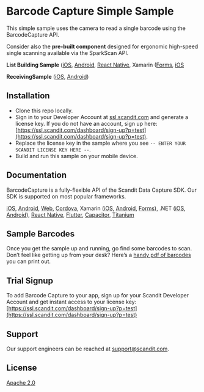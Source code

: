 # Barcode Capture Simple Sample

This simple sample uses the camera to read a single barcode using the BarcodeCapture API.

Consider also the **pre-built component** designed for ergonomic high-speed single scanning available via the SparkScan API.

**List Building Sample** ([iOS](https://github.com/Scandit/datacapture-ios-samples/tree/master/ListBuildingSample), [Android](https://github.com/Scandit/datacapture-android-samples/tree/master/ListBuildingSample), [React Native](https://github.com/Scandit/datacapture-react-native-samples/tree/master/ListBuildingSample), Xamarin ([Forms](https://github.com/Scandit/datacapture-xamarin-forms-samples/tree/master/ListBuildingSample), [iOS](https://github.com/Scandit/datacapture-xamarin-samples/tree/master/ios/ListBuildingSample)

**ReceivingSample** ([iOS](https://github.com/Scandit/datacapture-ios-samples/tree/master/ReceivingSample), [Android](https://github.com/Scandit/datacapture-android-samples/tree/master/ReceivingSample))

## Installation

- Clone this repo locally.
- Sign in to your Developer Account at [ssl.scandit.com](http://ssl.scandit.com) and generate a license key.  If you do not have an account, sign up here: [https://ssl.scandit.com/dashboard/sign-up?p=test](https://ssl.scandit.com/dashboard/sign-up?p=test).
- Replace the license key in the sample where you see `-- ENTER YOUR SCANDIT LICENSE KEY HERE --`.
- Build and run this sample on your mobile device.

## Documentation

BarcodeCapture is a fully-flexible API of the Scandit Data Capture SDK.  Our SDK is supported on most popular frameworks.

[iOS](https://docs.scandit.com/data-capture-sdk/ios/index.html), [Android](https://docs.scandit.com/data-capture-sdk/android/index.html), [Web](https://docs.scandit.com/data-capture-sdk/web/index.html), [Cordova](https://docs.scandit.com/data-capture-sdk/cordova/index.html), Xamarin ([iOS](https://docs.scandit.com/data-capture-sdk/xamarin.ios/index.html), [Android](https://docs.scandit.com/data-capture-sdk/xamarin.android/index.html), [Forms](https://docs.scandit.com/data-capture-sdk/xamarin.forms/index.html)), .NET ([iOS](https://docs.scandit.com/data-capture-sdk/dotnet.ios/index.html), [Android](https://docs.scandit.com/data-capture-sdk/dotnet.android/index.html)), [React Native](https://docs.scandit.com/data-capture-sdk/react-native/index.html), [Flutter](https://docs.scandit.com/data-capture-sdk/flutter/index.html), [Capacitor](https://docs.scandit.com/data-capture-sdk/capacitor/index.html), [Titanium](https://docs.scandit.com/data-capture-sdk/titanium/index.html)

## Sample Barcodes

Once you get the sample up and running, go find some barcodes to scan. Don’t feel like getting up from your desk? Here’s a [handy pdf of barcodes](https://github.com/Scandit/.github/blob/main/images/PrintTheseBarcodes.pdf) you can print out.

## Trial Signup

To add Barcode Capture to your app, sign up for your Scandit Developer Account  and get instant access to your license key: [https://ssl.scandit.com/dashboard/sign-up?p=test](https://ssl.scandit.com/dashboard/sign-up?p=test)

## Support

Our support engineers can be reached at [support@scandit.com](mailto:support@scandit.com).

## License

[Apache 2.0](http://www.apache.org/licenses/LICENSE-2.0)
